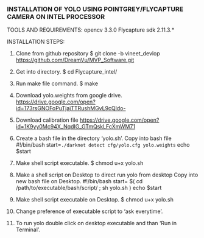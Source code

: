 ### INSTALLATION OF YOLO USING POINTGREY/FLYCAPTURE CAMERA ON INTEL PROCESSOR

TOOLS AND REQUIREMENTS:
opencv 3.3.0
Flycapture sdk 2.11.3.*


INSTALLATION STEPS:
1.  Clone from github repository
       $  git clone -b vineet_devlop https://github.com/DreamVu/MVP_Software.git 

2.  Get into directory.
       $  cd Flycapture_intel/

3.  Run make file command.
       $  make
4. Download yolo.weights from google drive. 
     https://drive.google.com/open?id=173rsGNOFoPuTjajTTRushMGvL9cQldo-

5. Download calibration file 
    https://drive.google.com/open?id=1K9yy0Mc94X_NqdIG_GTmQskLFcXmWM71

6.  Create  a bash file in the directory ‘yolo.sh’.
Copy into bash file
        	 #!/bin/bash
start=`./darknet detect cfg/yolo.cfg yolo.weights`
echo $start

7.   Make  shell script executable.
   $ chmod u+x yolo.sh

8.   Make a shell script on Desktop to direct run yolo from desktop
 Copy into new bash file on Desktop.
#!/bin/bash
        	start= $( cd  /path/to/executable/bash/script/   ; sh yolo.sh )
     	echo $start  
9.   Make  shell script executable on Desktop.
     $ chmod u+x yolo.sh

10.   Change preference of executable script to ‘ask everytime’.

11.  To run yolo double click on desktop executable and than ‘Run in Terminal’.
